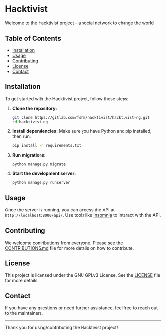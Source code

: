 # Hacktivist

Welcome to the Hacktivist project - a social network to change the world

## Table of Contents

- [Installation](#installation)
- [Usage](#usage)
- [Contributing](#contributing)
- [License](#license)
- [Contact](#contact)

## Installation

To get started with the Hacktivist project, follow these steps:

1. **Clone the repository:**
   ```bash
   git clone https://gitlab.com/fshm/hacktivist/hacktivist-ng.git
   cd hacktivist-ng
   ```

2. **Install dependencies:**
   Make sure you have Python and pip installed, then run:
   ```bash
   pip install -r requirements.txt
   ```

3. **Run migrations:**
   ```bash
   python manage.py migrate
   ```

4. **Start the development server:**
   ```bash
   python manage.py runserver
   ```

## Usage

Once the server is running, you can access the API at `http://localhost:8000/api/`. Use tools like [Insomnia](https://insomnia.rest/) to interact with the API.


## Contributing

We welcome contributions from everyone. Please see the [CONTRIBUTIONS.md](CONTRIBUTIONS.md) file for more details on how to contribute.

## License

This project is licensed under the GNU GPLv3 License. See the [LICENSE](LICENSE) file for more details.

## Contact

If you have any questions or need further assistance, feel free to reach out to the maintainers.

---

Thank you for using/contributing the Hacktivist project!
